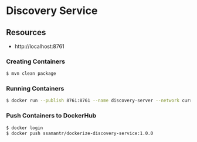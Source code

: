# Discovery Service

## Resources

- http://localhost:8761

### Creating Containers
```bash
$ mvn clean package
```
### Running Containers

```bash
$ docker run --publish 8761:8761 --name discovery-server --network currency-network ssamantr/dockerize-discovery-service:1.0.0
```
### Push Containers to DockerHub
```bash
$ docker login
$ docker push ssamantr/dockerize-discovery-service:1.0.0
```